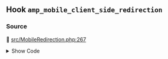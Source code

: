 ## Hook `amp_mobile_client_side_redirection`

### Source

:link: [src/MobileRedirection.php:267](../../src/MobileRedirection.php#L267)

<details>
<summary>Show Code</summary>

```php
return (bool) apply_filters( 'amp_mobile_client_side_redirection', true );
```

</details>
